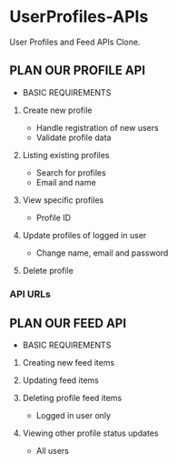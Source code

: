 # UserProfiles-APIs
User Profiles and Feed APIs Clone.

## PLAN OUR PROFILE API
- BASIC REQUIREMENTS
1. Create new profile 
   - Handle registration of new users
   - Validate profile data 
   
2. Listing existing profiles
   - Search for profiles
   - Email and name
   
3. View specific profiles
   - Profile ID
   
4. Update profiles of logged in user
   - Change name, email and password
   
5. Delete profile

 ### API URLs

## PLAN OUR FEED API
- BASIC REQUIREMENTS
1. Creating new feed items
2. Updating feed items
3. Deleting profile feed items
   - Logged in user only

4. Viewing other profile status updates
   - All users
